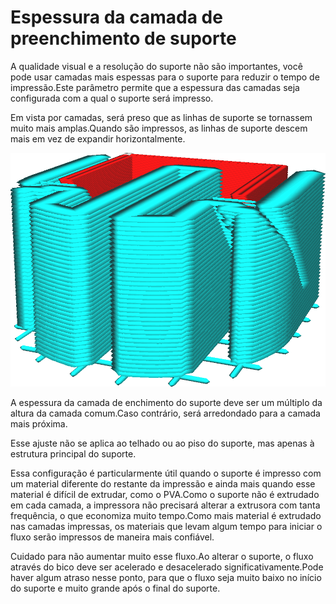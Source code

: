 Espessura da camada de preenchimento de suporte
====
A qualidade visual e a resolução do suporte não são importantes, você pode usar camadas mais espessas para o suporte para reduzir o tempo de impressão.Este parâmetro permite que a espessura das camadas seja configurada com a qual o suporte será impresso.

Em vista por camadas, será preso que as linhas de suporte se tornassem muito mais amplas.Quando são impressos, as linhas de suporte descem mais em vez de expandir horizontalmente.

![A espessura da camada de enchimento do suporte é definida em três vezes a altura da camada](../../../articles/images/support_infill_sparse_thickness.png)

A espessura da camada de enchimento do suporte deve ser um múltiplo da altura da camada comum.Caso contrário, será arredondado para a camada mais próxima.

Esse ajuste não se aplica ao telhado ou ao piso do suporte, mas apenas à estrutura principal do suporte.

Essa configuração é particularmente útil quando o suporte é impresso com um material diferente do restante da impressão e ainda mais quando esse material é difícil de extrudar, como o PVA.Como o suporte não é extrudado em cada camada, a impressora não precisará alterar a extrusora com tanta frequência, o que economiza muito tempo.Como mais material é extrudado nas camadas impressas, os materiais que levam algum tempo para iniciar o fluxo serão impressos de maneira mais confiável.

Cuidado para não aumentar muito esse fluxo.Ao alterar o suporte, o fluxo através do bico deve ser acelerado e desacelerado significativamente.Pode haver algum atraso nesse ponto, para que o fluxo seja muito baixo no início do suporte e muito grande após o final do suporte.